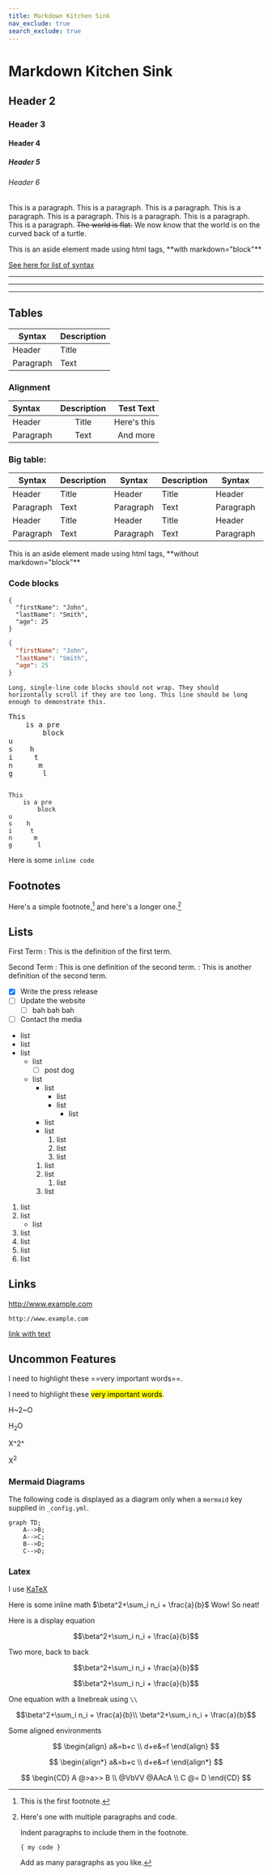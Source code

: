 ```yaml
---
title: Markdown Kitchen Sink
nav_exclude: true
search_exclude: true
---
```



# Markdown Kitchen Sink

## Header 2

### Header 3

#### Header 4

##### Header 5

###### Header 6

This is a paragraph. 
This is a paragraph. 
This is a paragraph. 
This is a paragraph. 
This is a paragraph. 
This is a paragraph. 
This is a paragraph. 
This is a paragraph. ~~The world is flat.~~ We now know that the world is on the curved back of a turtle.

<aside markdown="block">
This is an aside element made using html tags, **with markdown="block"**
</aside>

[See here for list of syntax](https://www.markdownguide.org/extended-syntax/#footnotes)



----------------
----------------

----------------

## Tables

| Syntax      | Description |
| ----------- | ----------- |
| Header      | Title       |
| Paragraph   | Text        |

### Alignment

| Syntax      | Description | Test Text     |
| :---        |    :----:   |          ---: |
| Header      | Title       | Here's this   |
| Paragraph   | Text        | And more      |


### Big table:

| Syntax      | Description | Syntax      | Description | Syntax      | Description | Syntax      | Description | Syntax      | Description | Syntax      | Description | Syntax      | Description |
| ----------- | ----------- | ----------- | ----------- | ----------- | ----------- | ----------- |:-----------:| ----------- | ----------- |:----------- | ----------- | -----------:| ----------- |
| Header      | Title       | Header      | Title       | Header      | Title       | Header      | Title       | Header      | Title       | Header      | Title       | Header      | Title       |
| Paragraph   | Text        | Paragraph   | Text        | Paragraph   | Text        | Paragraph   | Text        | Paragraph   | Text        | Paragraph   | Text        | Paragraph   | Text        |
| Header      | Title       | Header      | Title       | Header      | Title       | Header      | Title       | Header      | Title       | Header      | Title       | Header      | Title       |
| Paragraph   | Text        | Paragraph   | Text        | Paragraph   | Text        | Paragraph   | Text        | Paragraph   | Text        | Paragraph   | Text        | Paragraph   | Text        |


<aside>
This is an aside element made using html tags, **without markdown="block"**
</aside>


### Code blocks

```
{
  "firstName": "John",
  "lastName": "Smith",
  "age": 25
}
```


```json
{
  "firstName": "John",
  "lastName": "Smith",
  "age": 25
}
```


```
Long, single-line code blocks should not wrap. They should horizontally scroll if they are too long. This line should be long enough to demonstrate this.
```

<pre>
This
    is a pre
        block
u
s    h
i     t
n      m
g       l 
</pre>


<code>
This
    is a pre
        block
u
s    h
i     t
n      m
g       l 
</code>

Here is some `inline code`



## Footnotes

Here's a simple footnote,[^1] and here's a longer one.[^bignote]

[^1]: This is the first footnote.

[^bignote]: Here's one with multiple paragraphs and code.

    Indent paragraphs to include them in the footnote.

    `{ my code }`

    Add as many paragraphs as you like.


## Lists

First Term
: This is the definition of the first term.

Second Term
: This is one definition of the second term.
: This is another definition of the second term.

- [x] Write the press release
- [ ] Update the website
    - [ ] bah bah bah
- [ ] Contact the media

- list 
- list 
- list
  - list
    - [ ] post dog
  - list
    - list
      - list
      - list
        - list
    - list
    - list
        1. list
        2. list
        3. list
    1. list
    2. list
       1. list
    3. list

1. list
2. list
    - list
3. list
4. list
5. list
6. list








## Links

http://www.example.com

`http://www.example.com`

[link with text](http://www.example.com)













## Uncommon Features

I need to highlight these ==very important words==.

I need to highlight these <mark>very important words</mark>.

H~2~O

H<sub>2</sub>O

X^2^

X<sup>2</sup>




### Mermaid Diagrams

The following code is displayed as a diagram only when a `mermaid` key supplied in `_config.yml`.

```mermaid
graph TD;
    A-->B;
    A-->C;
    B-->D;
    C-->D;
```


### Latex

I use [KaTeX](https://katex.org/docs/supported.html)

Here is some inline math $\beta^2+\sum_i n_i + \frac{a}{b}$
Wow! So neat!

Here is a display equation

$$\beta^2+\sum_i n_i + \frac{a}{b}$$

Two more, back to back

$$\beta^2+\sum_i n_i + \frac{a}{b}$$

$$\beta^2+\sum_i n_i + \frac{a}{b}$$

One equation with a linebreak using `\\`

$$\beta^2+\sum_i n_i + \frac{a}{b}\\
\beta^2+\sum_i n_i + \frac{a}{b}$$


Some aligned environments

$$
\begin{align}
   a&=b+c \\
   d+e&=f
\end{align}
$$

$$
\begin{align*}
   a&=b+c \\
   d+e&=f
\end{align*}
$$

$$
\begin{CD}
   A @>a>> B \\
@VbVV @AAcA \\
   C @= D
\end{CD}
$$









